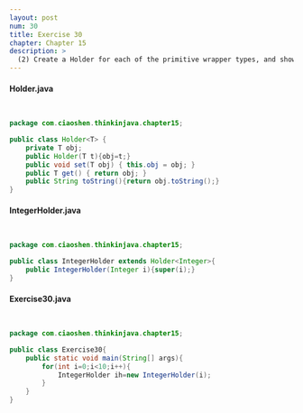 ```yaml
---
layout: post
num: 30
title: Exercise 30
chapter: Chapter 15
description: >
  (2) Create a Holder for each of the primitive wrapper types, and show that autoboxing and autounboxing works for the set( ) and get( ) methods of each instance.
---
```




#### Holder.java



```java


package com.ciaoshen.thinkinjava.chapter15;

public class Holder<T> {
    private T obj;
    public Holder(T t){obj=t;}
    public void set(T obj) { this.obj = obj; }
    public T get() { return obj; }
    public String toString(){return obj.toString();}
}


```





#### IntegerHolder.java



```java


package com.ciaoshen.thinkinjava.chapter15;

public class IntegerHolder extends Holder<Integer>{
    public IntegerHolder(Integer i){super(i);}
}


```





#### Exercise30.java



```java


package com.ciaoshen.thinkinjava.chapter15;

public class Exercise30{
    public static void main(String[] args){
        for(int i=0;i<10;i++){
            IntegerHolder ih=new IntegerHolder(i);
        }
    }
}


```



